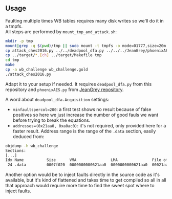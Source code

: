 Usage
-----

Faulting multiple times WB tables requires many disk writes so we'll do it in a tmpfs.  
All steps are performed by ```mount_tmp_and_attack.sh```:

```bash
mkdir -p tmp
mount|grep -q $(pwd)/tmp || sudo mount -t tmpfs -o mode=01777,size=20m tmpfs tmp
cp attack_ches2016.py ../../deadpool_dfa.py ../../../JeanGrey/phoenixAES.py tmp
cp ../target/*.[ch] ../target/Makefile tmp
cd tmp
make
cp -a wb_challenge wb_challenge.gold
./attack_ches2016.py
```

Adapt it to your setup if needed. It requires ```deadpool_dfa.py``` from this repository and ```phoenixAES.py``` from [JeanGrey repository](https://github.com/SideChannelMarvels/JeanGrey).

A word about ```deadpool_dfa.Acquisition``` settings:
  * ```minfaultspercol=200```: a first test shows no result because of false positives so here we just increase the number of good fauls we want before trying to break the equations.
  * ```addresses=(0x21aa0, 0xa0ac0)```: it's not required, only provided here for a faster result.
Address range is the range of the ```.data``` section, easily deduced from:

```bash
objdump -h wb_challenge
Sections:
[...]
Idx Name          Size      VMA               LMA               File off  Algn
 24 .data         0007f020  0000000000621aa0  0000000000621aa0  00021aa0  2**5
```

Another option would be to inject faults directly in the source code as it's available, but it's kind of flattened and takes time to get compiled so all in all that approach would require more time to find the sweet spot where to inject faults.
